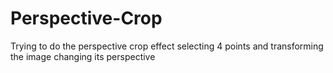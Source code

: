 # Perspective-Crop
Trying to do the perspective crop effect selecting 4 points and transforming the image changing its perspective
